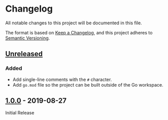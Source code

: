 # Changelog
All notable changes to this project will be documented in this file.

The format is based on [Keep a Changelog](https://keepachangelog.com/en/1.0.0/),
and this project adheres to [Semantic Versioning](https://semver.org/spec/v2.0.0.html).


## [Unreleased]
### Added
- Add single-line comments with the `#` character.
- Add `go.mod` file so the project can be built outside of the Go workspace.

## [1.0.0] - 2019-08-27
Initial Release

[Unreleased]: https://github.com/huderlem/porymap/compare/1.0.0...HEAD
[1.0.0]: https://github.com/huderlem/porymap/tree/1.0.0
